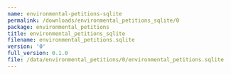```yaml
---
name: environmental-petitions-sqlite
permalink: /downloads/environmental_petitions_sqlite/0
package: environmental_petitions
title: environmental_petitions_sqlite
filename: environmental_petitions.sqlite
version: '0'
full_version: 0.1.0
file: /data/environmental_petitions/0/environmental_petitions.sqlite
---
```

